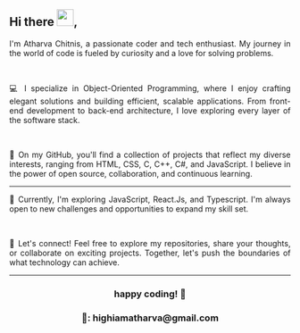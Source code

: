 
## Hi there <img src="https://raw.githubusercontent.com/MartinHeinz/MartinHeinz/master/wave.gif" width="30px">,

<div align = "center">
<p align="justify"> I'm Atharva Chitnis, a passionate coder and tech enthusiast. My journey in the world of code is fueled by curiosity and a love for solving problems.</p><br>
<p align="justify">💻 I specialize in Object-Oriented Programming, where I enjoy crafting elegant solutions and building efficient, scalable applications. From front-end development to back-end architecture, I love exploring every layer of the software stack.</p><br>
<p align="justify">🚀 On my GitHub, you'll find a collection of projects that reflect my diverse interests, ranging from HTML, CSS, C, C++, C#, and JavaScript. I believe in the power of open source, collaboration, and continuous learning.</p><hr>
<p align="justify">🌱 Currently, I'm exploring JavaScript, React.Js, and Typescript. I'm always open to new challenges and opportunities to expand my skill set.</p><br>
<p align="justify">🔗 Let's connect! Feel free to explore my repositories, share your thoughts, or collaborate on exciting projects. Together, let's push the boundaries of what technology can achieve.</p>
<hr>
<h3> happy coding! 🚀 </h3>
<h3>📧: highiamatharva@gmail.com</h3>
</div>
<!--
**AtharvaChitnis/AtharvaChitnis** is a ✨ _special_ ✨ repository because its `README.md` (this file) appears on your GitHub profile.

Here are some ideas to get you started:

- 🔭 I’m currently working on ...
- 🌱 I’m currently learning ...
- 👯 I’m looking to collaborate on ...
- 🤔 I’m looking for help with ...
- 💬 Ask me about ...
- 📫 How to reach me: ...
- 😄 Pronouns: ...
- ⚡ Fun fact: ...
-->
